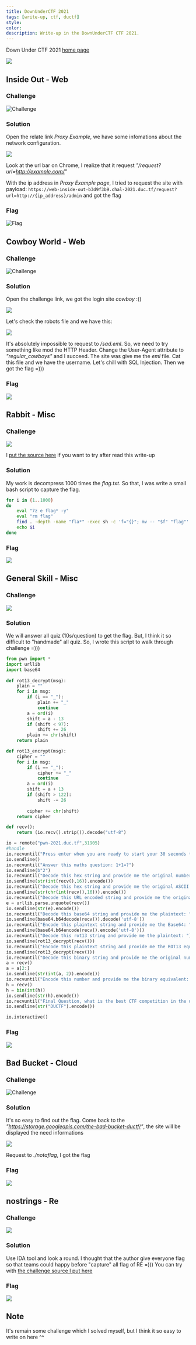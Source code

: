 ```yaml
---
title: DownUnderCTF 2021
tags: [write-up, ctf, ductf]
style: 
color: 
description: Write-up in the DownUnderCTF CTF 2021.
---
```


Down Under CTF 2021 [home page](https://downunderctf.com/)

![](https://raw.githubusercontent.com/nh4ttruong/nh4ttruong.github.io/main/_posts/ductf-2021/cover.png)

## Inside Out - Web

### Challenge

![Challenge](https://raw.githubusercontent.com/nh4ttruong/nh4ttruong.github.io/main/_posts/ductf-2021/inside-out/insideout.png)

### Solution

Open the relate link *Proxy Example*, we have some infomations about the network configuration.

![](https://raw.githubusercontent.com/nh4ttruong/nh4ttruong.github.io/main/_posts/ductf-2021/inside-out/proxy.png)

Look at the url bar on Chrome, I realize that it request *"/request?url=http://example.com/"*

With the ip address in *Proxy Example page*, I tried to request the site with payload: ```https://web-inside-out-b3d9f3b9.chal-2021.duc.tf/request?url=http://{ip_address}/admin``` and got the flag

### Flag

![Flag](https://raw.githubusercontent.com/nh4ttruong/nh4ttruong.github.io/main/_posts/ductf-2021/inside-out/insideoutflag.png)

## Cowboy World - Web

### Challenge

![Challenge](https://raw.githubusercontent.com/nh4ttruong/nh4ttruong.github.io/main/_posts/ductf-2021/cowboy/chal.png)

### Solution

Open the challenge link, we got the login site *cowboy* :((

![](https://raw.githubusercontent.com/nh4ttruong/nh4ttruong.github.io/main/_posts/ductf-2021/cowboy/login.png)

Let's check the robots file and we have this:

![](https://raw.githubusercontent.com/nh4ttruong/nh4ttruong.github.io/main/_posts/ductf-2021/cowboy/robots.png)

It's absolutely impossible to request to */sad.eml*. So, we need to try something like mod the HTTP Header. Change the User-Agent attribute to *"regular_cowboys"* and I succeed. The site was give me the *eml* file. Cat this file and we have the username. Let's chill with SQL Injection. Then we got the flag =)))

### Flag

![](https://raw.githubusercontent.com/nh4ttruong/nh4ttruong.github.io/main/_posts/ductf-2021/cowboy/flag.png)

## Rabbit - Misc

### Challenge

![](https://raw.githubusercontent.com/nh4ttruong/nh4ttruong.github.io/main/_posts/ductf-2021/rabbit/rabbit.png)

I [put the source here](https://github.com/nh4ttruong/nh4ttruong.github.io/blob/main/_posts/ductf-2021/rabbit/flag.txt) if you want to try after read this write-up

### Solution

My work is decompress 1000 times the *flag.txt*. So that, I was write a small bash script to capture the flag.

```bash
for i in {1..1000}
do
	eval "7z e flag* -y"
	eval "rm flag"
	find . -depth -name "fla*" -exec sh -c 'f="{}"; mv -- "$f" "flag"' \;
	echo $i
done
```

### Flag

![](https://raw.githubusercontent.com/nh4ttruong/nh4ttruong.github.io/main/_posts/ductf-2021/rabbit/flag.png)

## General Skill - Misc

### Challenge

![](https://raw.githubusercontent.com/nh4ttruong/nh4ttruong.github.io/main/_posts/ductf-2021/general-skill/chal.png)

### Solution

We will answer all quiz (10s/question) to get the flag. But, I think it so difficult to "handmade" all quiz. So, I wrote this script to walk through challenge =)))
```python
from pwn import *
import urllib
import base64
 
def rot13_decrypt(msg):
    plain = ""
    for i in msg:
        if (i == "_"):
            plain += "_"
            continue
        a = ord(i)
        shift = a - 13
        if (shift < 97):
            shift += 26
        plain += chr(shift)
    return plain

def rot13_encrypt(msg):
    cipher = ""
    for i in msg:
        if (i == "_"):
            cipher += "_"
            continue
        a = ord(i)
        shift = a + 13
        if (shift > 122):
            shift -= 26
        
        cipher += chr(shift)
    return cipher

def recv():
    return (io.recv().strip()).decode("utf-8")

io = remote("pwn-2021.duc.tf",31905)
#handle
io.recvuntil("Press enter when you are ready to start your 30 seconds timer for the quiz...")
io.sendline()
io.recvuntil("Answer this maths question: 1+1=?")
io.sendline(b"2")
io.recvuntil("Decode this hex string and provide me the original number (base 10): ")
io.sendline(str(int(recv(),16)).encode())
io.recvuntil("Decode this hex string and provide me the original ASCII letter: ")
io.sendline(str(chr(int(recv(),16))).encode())
io.recvuntil("Decode this URL encoded string and provide me the original ASCII symbols: ")
e = urllib.parse.unquote(recv())
io.sendline(str(e).encode())
io.recvuntil("Decode this base64 string and provide me the plaintext: ")
io.sendline(base64.b64decode(recv()).decode('utf-8'))
io.recvuntil("Encode this plaintext string and provide me the Base64: ")
io.sendline(base64.b64encode(recv().encode('utf-8')))
io.recvuntil("Decode this rot13 string and provide me the plaintext: ")
io.sendline(rot13_decrypt(recv()))
io.recvuntil("Encode this plaintext string and provide me the ROT13 equilavent: ")
io.sendline(rot13_decrypt(recv()))
io.recvuntil("Decode this binary string and provide me the original number (base 10): ")
a = recv()
a = a[2:]
io.sendline(str(int(a, 2)).encode())
io.recvuntil("Encode this number and provide me the binary equivalent: ")
h = recv()
h = bin(int(h))
io.sendline(str(h).encode())
io.recvuntil("Final Question, what is the best CTF competition in the universe?")
io.sendline(str("DUCTF").encode())

io.interactive()
```

### Flag

![](https://raw.githubusercontent.com/nh4ttruong/nh4ttruong.github.io/main/_posts/ductf-2021/general-skill/flag.png)

## Bad Bucket - Cloud

### Challenge

![Challenge](https://raw.githubusercontent.com/nh4ttruong/nh4ttruong.github.io/main/_posts/ductf-2021/badbucket/chal.png)

### Solution

It's so easy to find out the flag. Come back to the *"https://storage.googleapis.com/the-bad-bucket-ductf/"*, the site will be displayed the need informations

![](https://raw.githubusercontent.com/nh4ttruong/nh4ttruong.github.io/main/_posts/ductf-2021/badbucket/content.png)

Request to *./notaflag*, I got the flag

### Flag

![](https://raw.githubusercontent.com/nh4ttruong/nh4ttruong.github.io/main/_posts/ductf-2021/badbucket/flag.png)


## nostrings - Re

### Challenge

![](https://raw.githubusercontent.com/nh4ttruong/nh4ttruong.github.io/main/_posts/ductf-2021/nostrings/nostrings.png)

### Solution

Use IDA tool and look a round. I thought that the author give everyone flag so that teams could happy before "capture" all flag of RE =)))
You can try with [the challenge source I put here](https://github.com/nh4ttruong/nh4ttruong.github.io/blob/main/_posts/ductf-2021/nostrings/nostrings)

### Flag

![](https://github.com/nh4ttruong/nh4ttruong.github.io/blob/main/_posts/ductf-2021/nostrings/flag.png)

## Note

It's remain some challenge which I solved myself, but I think it so easy to write on here ^^
